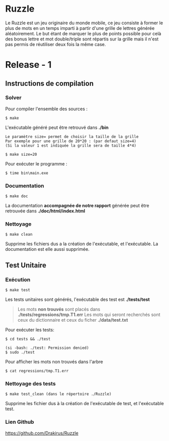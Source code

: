 Ruzzle
==
Le Ruzzle est un jeu originaire du monde mobile, ce jeu consiste à former le plus de mots en un temps imparti à partir
d'une grille de lettres générée aléatoirement.
Le but étant de marquer le plus de points possible pour celà des bonus lettre et mot double/triple sont répartis sur la grille
mais il n'est pas permis de réutiliser deux fois la même case.

# Release - 1

## Instructions de compilation
### Solver
Pour compiler l'ensemble des sources :
```
$ make
```
 L'exécutable généré peut être retrouvé dans **./bin**



	Le paramètre size= permet de choisir la taille de la grille
	Par exemple pour une grille de 20*20 : (par defaut size=4)
	(Si la valeur 1 est indiquée la grille sera de taille 4*4)
```
$ make size=20
```


Pour exécuter le programme :

```
$ time bin\main.exe
```
### Documentation
```
$ make doc
```
La documentation **accompagnée de notre rapport**  générée peut être retrouvée dans **./doc/html/index.html**
### Nettoyage
```
$ make clean
```
 Supprime les fichiers dus a la création de l'exécutable, et l'exécutable.
La documentation est elle aussi supprimée.

## Test Unitaire
### Exécution
```
$ make test
```
Les tests unitaires sont générés, l'exécutable des test est **./tests/test**
>Les mots **non trouvés** sont placés dans **./tests/regressions/tmp.T1.err**
>Les mots qui seront recherchés sont ceux du dictionnaire et ceux du ficher **./data/test.txt**

Pour exécuter les tests:

```
$ cd tests && ./test

(si -bash: ./test: Permission denied)
$ sudo ./test
```

Pour afficher les mots non trouvés dans l'arbre
```
$ cat regressions/tmp.T1.err
```
### Nettoyage des tests
```
$ make test_clean (dans le répertoire ./Ruzzle)
```
 Supprime les fichier dus à la création de l'exécutable de test, et l'exécutable test.


### Lien Github


 https://github.com/Drakirus/Ruzzle
